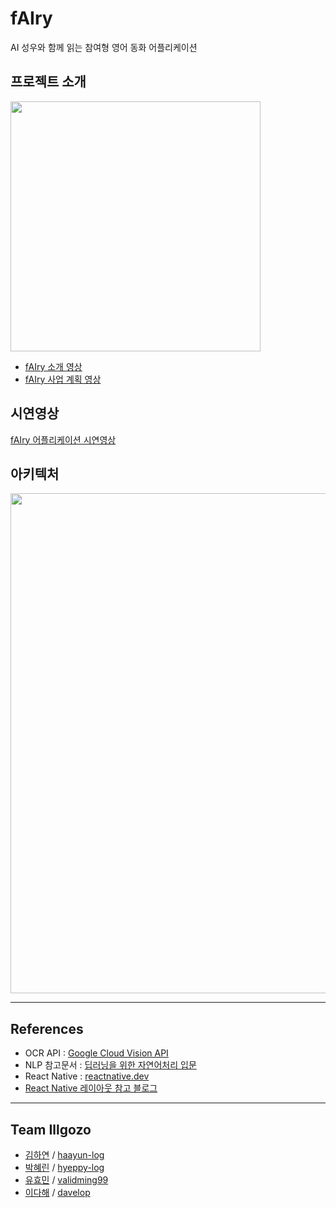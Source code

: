 # fAIry
AI 성우와 함께 읽는 참여형 영어 동화 어플리케이션   

## 프로젝트 소개
<p><img src="https://user-images.githubusercontent.com/53745427/101320975-f5d4f400-38a7-11eb-88bd-ac2ae636ed2b.jpg" width="400"></p>   

- [fAIry 소개 영상](https://www.youtube.com/watch?v=mKIUlTLbdkA)
- [fAIry 사업 계획 영상](https://www.youtube.com/watch?v=6pO11v54UNk)   

## 시연영상
[fAIry 어플리케이션 시연영상](https://www.youtube.com/watch?v=YHzLXMpjRxw)    

## 아키텍처
<p><img src="https://user-images.githubusercontent.com/53745427/101320074-6f6be280-38a6-11eb-97fb-d7ca4ce2d769.png" width="800"></p>   

* * *
## References
- OCR API : [Google Cloud Vision API](https://cloud.google.com/vision/)
- NLP 참고문서 : [딥러닝을 위한 자연어처리 입문](https://wikidocs.net/book/2155)
- React Native : [reactnative.dev](https://reactnative.dev/)
- [React Native 레이아웃 참고 블로그](https://yuddomack.tistory.com/category/React/React%20Native)   

* * *
## Team Illgozo
- [김하연](https://github.com/haayun) / [haayun-log](https://haayun-log.tistory.com/)
- [박혜린](https://github.com/hyeppy226) / [hyeppy-log](https://hyeppy-log.tistory.com/)
- [유효민](https://github.com/Hyomin6349) / [validming99](https://validming99.tistory.com/)
- [이다해](https://github.com/dahaelee) / [davelop](https://davelop.tistory.com/) 

